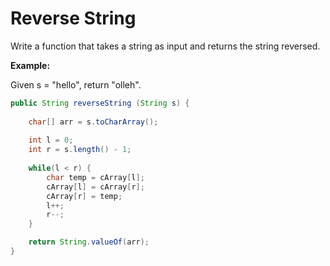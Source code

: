 # Reverse String 

Write a function that takes a string as input 
and returns the string reversed. 

**Example:** 

Given s = "hello", return "olleh". 

```java
public String reverseString (String s) {
    
    char[] arr = s.toCharArray();
    
    int l = 0; 
    int r = s.length() - 1;
    
    while(l < r) { 
        char temp = cArray[l];
        cArray[l] = cArray[r];
        cArray[r] = temp; 
        l++; 
        r--; 
    } 

    return String.valueOf(arr); 
}
```
